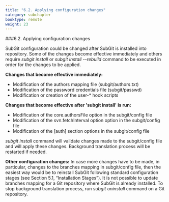 ```yaml
---
title: "6.2. Applying configuration changes"
category: subchapter
booktype: remote
weight: 23
---
```

###6.2. Applying configuration changes

SubGit configuration could be changed after SubGit is installed into repository. Some of the changes become effective immediately and others require *subgit install* or *subgit install --rebuild* command to be executed in order for the changes to be applied.

**Changes that become effective immediately:**

+ Modification of the authors mapping file (subgit/authors.txt)
+ Modification of the password credentials file (subgit/passwd)
+ Modification or creation of the user-\* hook scripts

**Changes that become effective after 'subgit install' is run:**

+ Modification of the core.authorsFile option in the subgit/config file
+ Modification of the svn.fetchInterval option option in the subgit/config file
+ Modification of the [auth] section options in the subgit/config file

*subgit install* command will validate changes made to the subgit/config file and will apply these changes. Background translation process will be restarted if needed.

**Other configuration changes:** In case more changes have to be made, in particular, changes to the branches mapping in subgit/config file, then the easiest way would be to reinstall SubGit following standard configuration stages (see Section 5.1, “Installation Stages”). It is not possible to update branches mapping for a Git repository where SubGit is already installed. To stop background translation process, run *subgit uninstall* command on a Git repository.